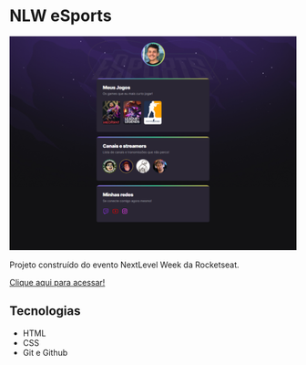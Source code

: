 # NLW eSports

![preview](./.github/preview.png)

Projeto construído do evento NextLevel Week da Rocketseat.


[Clique aqui para acessar!](https://https://gbarth.github.io/nlw/)

## Tecnologias

- HTML
- CSS
- Git e Github